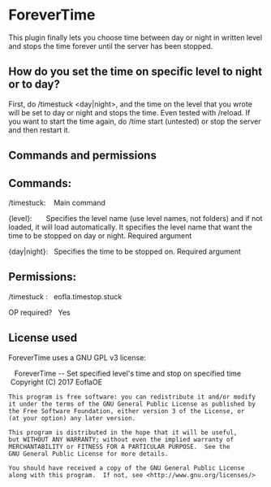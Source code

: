# ForeverTime
This plugin finally lets you choose time between day or night in written level and stops the time forever until the server has been stopped. 

## How do you set the time on specific level to night or to day? 
First, do /timestuck <level> <day|night>, and the time on the level that you wrote will be set to day or night and stops the time. Even tested with /reload. If you want to start the time again, do /time start (untested) or stop the server and then restart it. 

## Commands and permissions
Commands:
-----
/timestuck:    Main command

{level}:       Specifies the level name (use level names, not folders) and if not loaded, it will load automatically. It specifies the level name that want the time to be stopped on day or night. Required argument

{day|night}:   Specifies the time to be stopped on. Required argument

Permissions: 
-----
/timestuck :   eofla.timestop.stuck

OP required?   Yes

## License used
ForeverTime uses a GNU GPL v3 license:

    ForeverTime -- Set specified level's time and stop on specified time
    Copyright (C) 2017 EoflaOE

    This program is free software: you can redistribute it and/or modify
    it under the terms of the GNU General Public License as published by
    the Free Software Foundation, either version 3 of the License, or
    (at your option) any later version.

    This program is distributed in the hope that it will be useful,
    but WITHOUT ANY WARRANTY; without even the implied warranty of
    MERCHANTABILITY or FITNESS FOR A PARTICULAR PURPOSE.  See the
    GNU General Public License for more details.

    You should have received a copy of the GNU General Public License
    along with this program.  If not, see <http://www.gnu.org/licenses/>
